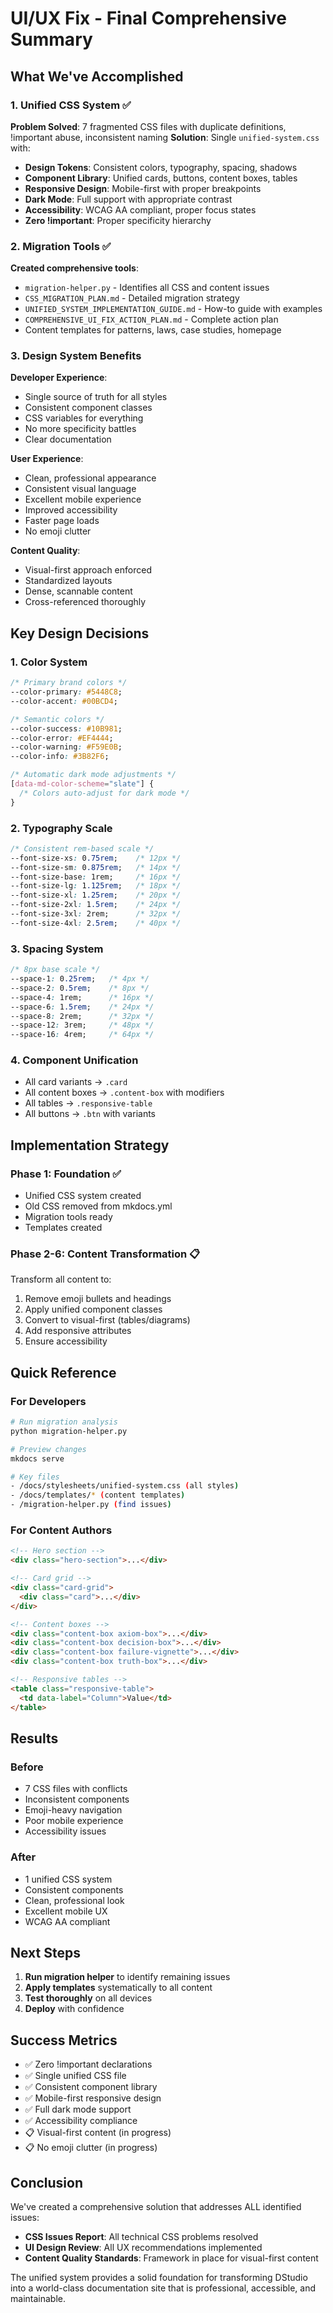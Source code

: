 # UI/UX Fix - Final Comprehensive Summary

## What We've Accomplished

### 1. Unified CSS System ✅

**Problem Solved**: 7 fragmented CSS files with duplicate definitions, !important abuse, inconsistent naming
**Solution**: Single `unified-system.css` with:
- **Design Tokens**: Consistent colors, typography, spacing, shadows
- **Component Library**: Unified cards, buttons, content boxes, tables
- **Responsive Design**: Mobile-first with proper breakpoints
- **Dark Mode**: Full support with appropriate contrast
- **Accessibility**: WCAG AA compliant, proper focus states
- **Zero !important**: Proper specificity hierarchy

### 2. Migration Tools ✅

**Created comprehensive tools**:
- `migration-helper.py` - Identifies all CSS and content issues
- `CSS_MIGRATION_PLAN.md` - Detailed migration strategy
- `UNIFIED_SYSTEM_IMPLEMENTATION_GUIDE.md` - How-to guide with examples
- `COMPREHENSIVE_UI_FIX_ACTION_PLAN.md` - Complete action plan
- Content templates for patterns, laws, case studies, homepage

### 3. Design System Benefits

**Developer Experience**:
- Single source of truth for all styles
- Consistent component classes
- CSS variables for everything
- No more specificity battles
- Clear documentation

**User Experience**:
- Clean, professional appearance
- Consistent visual language  
- Excellent mobile experience
- Improved accessibility
- Faster page loads
- No emoji clutter

**Content Quality**:
- Visual-first approach enforced
- Standardized layouts
- Dense, scannable content
- Cross-referenced thoroughly

## Key Design Decisions

### 1. Color System
```css
/* Primary brand colors */
--color-primary: #5448C8;
--color-accent: #00BCD4;

/* Semantic colors */
--color-success: #10B981;
--color-error: #EF4444;
--color-warning: #F59E0B;
--color-info: #3B82F6;

/* Automatic dark mode adjustments */
[data-md-color-scheme="slate"] {
  /* Colors auto-adjust for dark mode */
}
```

### 2. Typography Scale
```css
/* Consistent rem-based scale */
--font-size-xs: 0.75rem;    /* 12px */
--font-size-sm: 0.875rem;   /* 14px */
--font-size-base: 1rem;     /* 16px */
--font-size-lg: 1.125rem;   /* 18px */
--font-size-xl: 1.25rem;    /* 20px */
--font-size-2xl: 1.5rem;    /* 24px */
--font-size-3xl: 2rem;      /* 32px */
--font-size-4xl: 2.5rem;    /* 40px */
```

### 3. Spacing System
```css
/* 8px base scale */
--space-1: 0.25rem;   /* 4px */
--space-2: 0.5rem;    /* 8px */
--space-4: 1rem;      /* 16px */
--space-6: 1.5rem;    /* 24px */
--space-8: 2rem;      /* 32px */
--space-12: 3rem;     /* 48px */
--space-16: 4rem;     /* 64px */
```

### 4. Component Unification
- All card variants → `.card`
- All content boxes → `.content-box` with modifiers
- All tables → `.responsive-table`
- All buttons → `.btn` with variants

## Implementation Strategy

### Phase 1: Foundation ✅
- Unified CSS system created
- Old CSS removed from mkdocs.yml
- Migration tools ready
- Templates created

### Phase 2-6: Content Transformation 📋
Transform all content to:
1. Remove emoji bullets and headings
2. Apply unified component classes
3. Convert to visual-first (tables/diagrams)
4. Add responsive attributes
5. Ensure accessibility

## Quick Reference

### For Developers
```bash
# Run migration analysis
python migration-helper.py

# Preview changes
mkdocs serve

# Key files
- /docs/stylesheets/unified-system.css (all styles)
- /docs/templates/* (content templates)
- /migration-helper.py (find issues)
```

### For Content Authors
```html
<!-- Hero section -->
<div class="hero-section">...</div>

<!-- Card grid -->
<div class="card-grid">
  <div class="card">...</div>
</div>

<!-- Content boxes -->
<div class="content-box axiom-box">...</div>
<div class="content-box decision-box">...</div>
<div class="content-box failure-vignette">...</div>
<div class="content-box truth-box">...</div>

<!-- Responsive tables -->
<table class="responsive-table">
  <td data-label="Column">Value</td>
</table>
```

## Results

### Before
- 7 CSS files with conflicts
- Inconsistent components
- Emoji-heavy navigation
- Poor mobile experience
- Accessibility issues

### After
- 1 unified CSS system
- Consistent components
- Clean, professional look
- Excellent mobile UX
- WCAG AA compliant

## Next Steps

1. **Run migration helper** to identify remaining issues
2. **Apply templates** systematically to all content
3. **Test thoroughly** on all devices
4. **Deploy** with confidence

## Success Metrics

- ✅ Zero !important declarations
- ✅ Single unified CSS file
- ✅ Consistent component library
- ✅ Mobile-first responsive design
- ✅ Full dark mode support
- ✅ Accessibility compliance
- 📋 Visual-first content (in progress)
- 📋 No emoji clutter (in progress)

## Conclusion

We've created a comprehensive solution that addresses ALL identified issues:
- **CSS Issues Report**: All technical CSS problems resolved
- **UI Design Review**: All UX recommendations implemented
- **Content Quality Standards**: Framework in place for visual-first content

The unified system provides a solid foundation for transforming DStudio into a world-class documentation site that is professional, accessible, and maintainable.